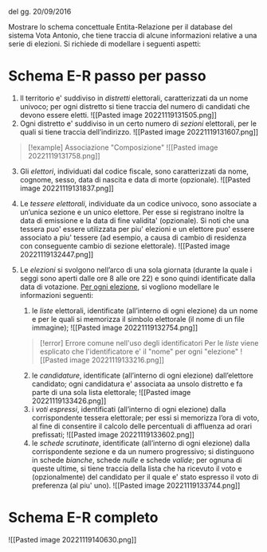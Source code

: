 del gg. 20/09/2016

Mostrare lo schema concettuale Entita-Relazione per il database del sistema Vota Antonio, che tiene traccia di alcune informazioni relative a una serie di elezioni. Si richiede di modellare i seguenti aspetti:

# Schema E-R passo per passo
1. ll territorio e' suddiviso in *distretti* elettorali, caratterizzati da un nome univoco; per ogni distretto si tiene traccia del numero di candidati che devono essere eletti.
    ![[Pasted image 20221119131505.png]]
2. Ogni distretto e' suddiviso in un certo numero di *sezioni* elettorali, per le quali si tiene traccia dell’indirizzo.
    ![[Pasted image 20221119131607.png]]
> [!example] Associazione "Composizione"
> ![[Pasted image 20221119131758.png]]

3. Gli *elettori*, individuati dal codice fiscale, sono caratterizzati da nome, cognome, sesso, data di nascita e data di morte (opzionale).
	![[Pasted image 20221119131837.png]]
4. Le *tessere elettorali*, individuate da un codice univoco, sono associate a un’unica sezione e un unico elettore. Per esse si registrano inoltre la data di emissione e la data di fine validita' (opzionale). Si noti che una tessera puo' essere utilizzata per piu' elezioni e un elettore puo' essere associato a piu' tessere (ad esempio, a causa di cambio di residenza con conseguente  cambio di sezione elettorale).
	![[Pasted image 20221119132447.png]]

5. Le *elezioni* si svolgono nell’arco di una sola giornata (durante la quale i seggi sono aperti dalle ore 8 alle ore 22) e sono quindi identificate dalla data di votazione. <u>Per ogni elezione</u>, si vogliono modellare le informazioni seguenti:
	1. le *liste* elettorali, identificate (all’interno di ogni elezione) da un nome e per le quali si memorizza il simbolo elettorale (il nome di un file immagine);
	![[Pasted image 20221119132754.png]]
	> [!error] Errore comune nell'uso degli identificatori
	> Per le *liste* viene esplicato che l'identificatore e' il "nome" per ogni "elezione"
	> ![[Pasted image 20221119133216.png]]

	2. le *candidature*, identificate (all’interno di ogni elezione) dall’elettore candidato; ogni candidatura e' associata aa unsolo distretto e fa parte di una sola lista elettorale;
	   ![[Pasted image 20221119133426.png]]
	3. i *voti espressi*, identificati (all’interno di ogni elezione) dalla corrispondente tessera elettorale; per essi si memorizza l’ora di voto, al fine di consentire il calcolo delle percentuali di affluenza ad orari prefissati;
	      ![[Pasted image 20221119133602.png]]
	4. le *schede scrutinate*, identificate (all’interno di ogni elezione) dalla corrispondente sezione e da un numero progressivo; si distinguono in schede *bianche*, schede *nulle* e schede *valide*; per ognuna di queste ultime, si tiene traccia della lista che ha ricevuto il voto e (opzionalmente) del candidato per il quale e' stato espresso il voto di preferenza (al piu' uno).
	    ![[Pasted image 20221119133744.png]]

# Schema E-R completo
![[Pasted image 20221119140630.png]]
